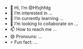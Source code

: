 - 👋 Hi, I’m @Hfxjhfdg
- 👀 I’m interested in ...
- 🌱 I’m currently learning ...
- 💞️ I’m looking to collaborate on ...
- 📫 How to reach me ...
- 😄 Pronouns: ...
- ⚡ Fun fact: ...

<!---
Hfxjhfdg/Hfxjhfdg is a ✨ special ✨ repository because its `README.md` (this file) appears on your GitHub profile.
You can click the Preview link to take a look at your changes.
--->
